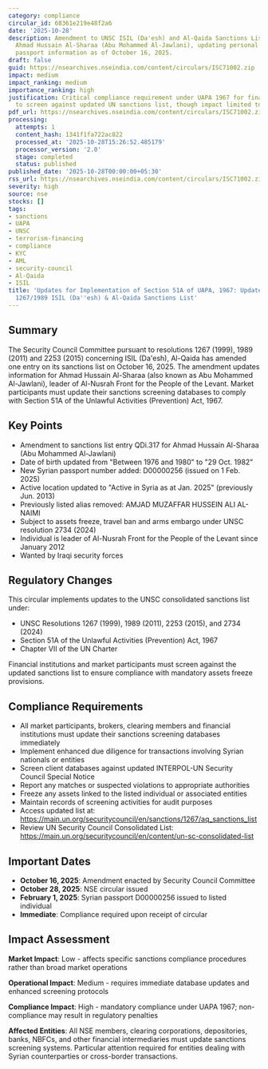 ```yaml
---
category: compliance
circular_id: 68361e219e48f2a6
date: '2025-10-28'
description: Amendment to UNSC ISIL (Da'esh) and Al-Qaida Sanctions List regarding
  Ahmad Hussain Al-Sharaa (Abu Mohammed Al-Jawlani), updating personal details and
  passport information as of October 16, 2025.
draft: false
guid: https://nsearchives.nseindia.com/content/circulars/ISC71002.zip
impact: medium
impact_ranking: medium
importance_ranking: high
justification: Critical compliance requirement under UAPA 1967 for financial entities
  to screen against updated UN sanctions list, though impact limited to specific individual
pdf_url: https://nsearchives.nseindia.com/content/circulars/ISC71002.zip
processing:
  attempts: 1
  content_hash: 1341f1fa722ac822
  processed_at: '2025-10-28T15:26:52.485179'
  processor_version: '2.0'
  stage: completed
  status: published
published_date: '2025-10-28T00:00:00+05:30'
rss_url: https://nsearchives.nseindia.com/content/circulars/ISC71002.zip
severity: high
source: nse
stocks: []
tags:
- sanctions
- UAPA
- UNSC
- terrorism-financing
- compliance
- KYC
- AML
- security-council
- Al-Qaida
- ISIL
title: 'Updates for Implementation of Section 51A of UAPA, 1967: Updates to UNSC''s
  1267/1989 ISIL (Da''esh) & Al-Qaida Sanctions List'
---
```


## Summary

The Security Council Committee pursuant to resolutions 1267 (1999), 1989 (2011) and 2253 (2015) concerning ISIL (Da'esh), Al-Qaida has amended one entry on its sanctions list on October 16, 2025. The amendment updates information for Ahmad Hussain Al-Sharaa (also known as Abu Mohammed Al-Jawlani), leader of Al-Nusrah Front for the People of the Levant. Market participants must update their sanctions screening databases to comply with Section 51A of the Unlawful Activities (Prevention) Act, 1967.

## Key Points

- Amendment to sanctions list entry QDi.317 for Ahmad Hussain Al-Sharaa (Abu Mohammed Al-Jawlani)
- Date of birth updated from "Between 1976 and 1980" to "29 Oct. 1982"
- New Syrian passport number added: D00000256 (issued on 1 Feb. 2025)
- Active location updated to "Active in Syria as at Jan. 2025" (previously Jun. 2013)
- Previously listed alias removed: AMJAD MUZAFFAR HUSSEIN ALI AL-NAIMI
- Subject to assets freeze, travel ban and arms embargo under UNSC resolution 2734 (2024)
- Individual is leader of Al-Nusrah Front for the People of the Levant since January 2012
- Wanted by Iraqi security forces

## Regulatory Changes

This circular implements updates to the UNSC consolidated sanctions list under:
- UNSC Resolutions 1267 (1999), 1989 (2011), 2253 (2015), and 2734 (2024)
- Section 51A of the Unlawful Activities (Prevention) Act, 1967
- Chapter VII of the UN Charter

Financial institutions and market participants must screen against the updated sanctions list to ensure compliance with mandatory assets freeze provisions.

## Compliance Requirements

- All market participants, brokers, clearing members and financial institutions must update their sanctions screening databases immediately
- Implement enhanced due diligence for transactions involving Syrian nationals or entities
- Screen client databases against updated INTERPOL-UN Security Council Special Notice
- Report any matches or suspected violations to appropriate authorities
- Freeze any assets linked to the listed individual or associated entities
- Maintain records of screening activities for audit purposes
- Access updated list at: https://main.un.org/securitycouncil/en/sanctions/1267/aq_sanctions_list
- Review UN Security Council Consolidated List: https://main.un.org/securitycouncil/en/content/un-sc-consolidated-list

## Important Dates

- **October 16, 2025**: Amendment enacted by Security Council Committee
- **October 28, 2025**: NSE circular issued
- **February 1, 2025**: Syrian passport D00000256 issued to listed individual
- **Immediate**: Compliance required upon receipt of circular

## Impact Assessment

**Market Impact**: Low - affects specific sanctions compliance procedures rather than broad market operations

**Operational Impact**: Medium - requires immediate database updates and enhanced screening protocols

**Compliance Impact**: High - mandatory compliance under UAPA 1967; non-compliance may result in regulatory penalties

**Affected Entities**: All NSE members, clearing corporations, depositories, banks, NBFCs, and other financial intermediaries must update sanctions screening systems. Particular attention required for entities dealing with Syrian counterparties or cross-border transactions.